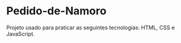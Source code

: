# Pedido-de-Namoro

Projeto usado para praticar as seguintes tecnologias: HTML, CSS e JavaScript.






